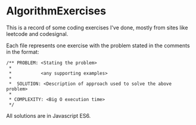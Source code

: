 # AlgorithmExercises

This is a record of some coding exercises I've done, mostly from sites like leetcode and codesignal. 

Each file represents one exercise with the problem stated in the comments in the format:

```
/** PROBLEM: <Stating the problem>
 *          
 *           <any supporting examples>
 *
 *  SOLUTION: <Description of approach used to solve the above problem>
 *
 * COMPLEXITY: <Big O execution time>
 */
 ```

All solutions are in Javascript ES6.
